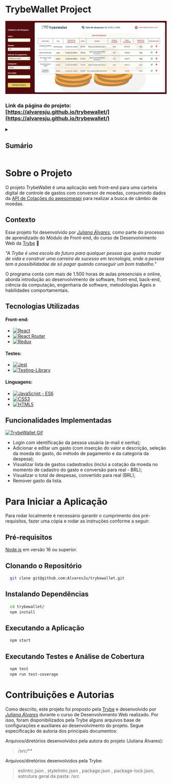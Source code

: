 # TrybeWallet Project

[![TrybeWallet Screen Shot][product-screenshot]](https://alvaresju.github.io/trybewallet/)

### Link da página do projeto: [https://alvaresju.github.io/trybewallet/](https://alvaresju.github.io/trybewallet/)


<!-- TABLE OF CONTENTS -->
<details>
  <summary><h2><strong>Sumário</strong></h2></summary>
  <ol>
    <li>
      <a href="#sobre-o-projeto">Sobre o Projeto</a>
      <ul>
        <li><a href="#contexto">Contexto</a></li>
        <li><a href="#tecnologias-utilizadas">Tecnologias Utilizadas</a></li>
        <li><a href="#funcionalidades-implementadas">Funcionalidades Implementadas</a></li>
      </ul>
    </li>
    <li>
      <a href="#para-iniciar-a-aplicação">Para Iniciar a Aplicação</a>
      <ul>
        <li><a href="#pré-requisitos">Pré-requisitos</a></li>
        <li><a href="#clonando-o-repositório">Clonando o Repositório</a></li>
        <li><a href="#instalando-dependências">Instalando Dependências</a></li>
        <li><a href="#executando-a-aplicação">Executando a Aplicação</a></li>
        <li><a href="#executando-testes-e-análise-de-cobertura">Executando Testes e Análise de Cobertura</a></li>
      </ul>
    </li>
    <li><a href="#contribuições-e-autorias">Contribuições e Autorias</a></li>
  </ol>
</details>


# Sobre o Projeto
  O projeto TrybeWallet é uma aplicação web front-end para uma carteira digital de controle de gastos com conversor de moedas, consumindo dados da [API de Cotações do awesomeapi](https://docs.awesomeapi.com.br/api-de-moedas) para realizar a busca de câmbio de moedas.

## Contexto
  Esse projeto foi desenvolvido por _[Juliana Álvares](https://www.linkedin.com/in/juliana-%C3%A1lvares-246872112/)_, como parte do processo de aprendizado do Módulo de Front-end, do curso de Desenvolvimento Web da [Trybe](https://www.betrybe.com/) :rocket:
  
  _"A Trybe é uma escola do futuro para qualquer pessoa que queira mudar de vida e construir uma carreira de sucesso em tecnologia, onde a pessoa tem a possibilidadae de só pagar quando conseguir um bom trabalho."_

  O programa conta com mais de 1.500 horas de aulas presenciais e online, aborda introdução ao desenvolvimento de software, front-end, back-end, ciência da computação, engenharia de software, metodologias Ágeis e habilidades comportamentais.

## Tecnologias Utilizadas

  #### Front-end:
  * [![React][React-img]][React-url]
  * [![React Router][React-router-img]][React-router-url]
  * [![Redux][Redux-img]][Redux-url]

  #### Testes:
  * [![Jest][Jest-img]][Jest-url]
  * [![Testing-Library][RTL-img]][RTL-url]

  #### Linguagens:
  * [![JavaScript - ES6][JavaScript-img]][JavaScript-url]
  * [![CSS3][CSS3-img]][CSS3-url]
  * [![HTML5][HTML5-img]][HTML5-url]

## Funcionalidades Implementadas

  [![TrybeWallet Gif][product-gif]](https://alvaresju.github.io/trybewallet/)

  - Login com identificação da pessoa usuária (e-mail e senha);
  - Adicionar e editar um gasto (com inserção do valor e descrição, seleção da moeda do gasto, do método de pagamento e da categoria da despesa);
  - Visualizar lista de gastos cadastrados (inclui a cotação da moeda no momento de cadastro do gasto e conversão para real - BRL);
  - Visualizar o total de despesas, convertido para real (BRL);
  - Remover gasto da lista.


# Para Iniciar a Aplicação
  Para rodar localmente é necessário garantir o cumprimento dos pré-requisitos, fazer uma cópia e rodar as instruções conforme a seguir:

## Pré-requisitos
  [Node.js](https://nodejs.org/en/) em versão 16 ou superior.

## Clonando o Repositório
  ```bash
    git clone git@github.com:AlvaresJu/trybewallet.git
  ```
## Instalando Dependências
  ```bash
    cd trybewallet/
    npm install
  ``` 
## Executando a Aplicação
  ```bash
    npm start
  ```
## Executando Testes e Análise de Cobertura
  ```bash
    npm test
    npm run test-coverage
  ```

# Contribuições e Autorias
  Como descrito, este projeto foi proposto pela [Trybe](https://www.betrybe.com/) e desenvolvido por _[Juliana Álvares](https://www.linkedin.com/in/juliana-%C3%A1lvares-246872112/)_ durante o curso de Desenvolvimento Web realizado. Por isso, foram disponibilizados pela Trybe alguns arquivos base de configurações e auxiliares ao desenvolvimento do projeto. Segue especificação de autoria dos principais documentos:
  
  Arquivos/diretórios desenvolvidos pela autora do projeto (Juliana Álvares):
  > /src/**
  
  Arquivos/diretórios desenvolvidos pela Trybe:
  > eslintrc.json , stylelintrc.json , package.json , package-lock.json, estrutura geral da pasta: /src

  
<!-- MARKDOWN LINKS & IMAGES -->
<!-- https://www.markdownguide.org/basic-syntax/#reference-style-links -->
[product-screenshot]: images/screenshot.png
[product-gif]: images/features.gif
[React-img]: https://img.shields.io/badge/React-20232A?style=for-the-badge&logo=react&logoColor=61DAFB
[React-url]: https://reactjs.org/
[React-router-img]: https://img.shields.io/badge/React_Router-CA4245?style=for-the-badge&logo=react-router&logoColor=white
[React-router-url]: https://reactrouter.com/en/main
[Redux-img]: https://img.shields.io/badge/redux-%23593d88.svg?style=for-the-badge&logo=redux&logoColor=white
[Redux-url]: https://redux.js.org/
[Jest-img]: https://img.shields.io/badge/Jest-C21325?style=for-the-badge&logo=jest&logoColor=white
[Jest-url]: https://jestjs.io/
[RTL-img]: https://img.shields.io/badge/-TestingLibrary-%23E33332?style=for-the-badge&logo=testing-library&logoColor=white
[RTL-url]: https://testing-library.com/
[JavaScript-img]: https://img.shields.io/badge/javascript-%23323330.svg?style=for-the-badge&logo=javascript&logoColor=%23F7DF1E
[JavaScript-url]: https://developer.mozilla.org/en-US/docs/Web/JavaScript
[CSS3-img]: https://img.shields.io/badge/css3-%231572B6.svg?style=for-the-badge&logo=css3&logoColor=white
[CSS3-url]: https://developer.mozilla.org/en-US/docs/Web/CSS
[HTML5-img]: https://img.shields.io/badge/html5-%23E34F26.svg?style=for-the-badge&logo=html5&logoColor=white
[HTML5-url]: https://developer.mozilla.org/en-US/docs/Glossary/HTML5
